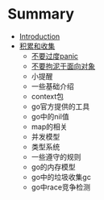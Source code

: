 # Summary

* [Introduction](README.md)
* [积累和收集](chapter1.md)
  * [不要过度panic](chapter1/bu-yao-guo-du-panic.md)
  * [不要拘泥于面向对象](chapter1/bu-yao-ju-ni-yu-mian-xiang-dui-xiang.md)
  * 小提醒
  * 一些基础介绍
  * context包
  * go官方提供的工具
  * go中的nil值
  * map的相关
  * 并发模型
  * 类型系统
  * 一些遵守的规则
  * go的内存模型
  * go中的垃圾收集gc
  * go中race竞争检测


